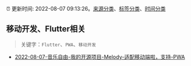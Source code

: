 :alarm_clock: 更新时间: 2022-08-07 09:13:26。[来源分类](../README.md)、[标签分类](../TAGS.md)、[时间分类](../TIMELINE.md)

## 移动开发、Flutter相关


> 关键字：`Flutter`、`PWA`、`移动开发`



- [2022-08-07-音乐自由-我的开源项目-Melody-适配移动端啦，支持-PWA](https://www.v2ex.com/t/871249) 